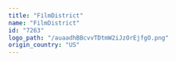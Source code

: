 ```yaml
---
title: "FilmDistrict"
name: "FilmDistrict"
id: "7263"
logo_path: "/auaadhBBcvvTDtmW2iJzOrEjfgO.png"
origin_country: "US"
---
```

